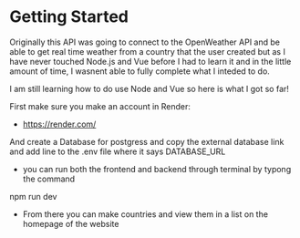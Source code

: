 # Getting Started 

Originally this API was going to connect to the OpenWeather API
 and be able to get real time weather from a country 
 that the user created but as I have never touched Node.js and Vue before 
 I had to learn it and in the little amount of time, I wasnent able to fully complete 
 what I inteded to do.

 I am still learning how to do use Node and Vue so here is what I got so far!

First make sure you make an account in Render:
- https://render.com/

And create a Database for postgress and copy the external database link and add line to the .env file where it says DATABASE_URL

- you can run both the frontend and backend through terminal by typong the command

npm run dev 

- From there you can make countries and view them in a list on the homepage of the website




